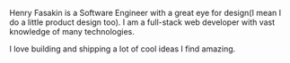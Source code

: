 Henry Fasakin is a Software Engineer with a great eye for design(I mean I do a little product design too). I am a full-stack web developer with vast knowledge of many technologies.

I love building and shipping a lot of cool ideas I find amazing.
